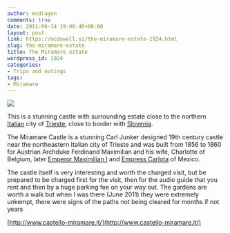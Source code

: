 ```yaml
---
author: mcdragon
comments: true
date: 2011-06-14 19:00:46+00:00
layout: post
link: https://mcdowell.si/the-miramare-estate-1924.html
slug: the-miramare-estate
title: The Miramare estate
wordpress_id: 1924
categories:
- Trips and outings
tags:
- Miramare
---
```


![](https://img.mcdowell.si/2011/06/miramare-1.jpg)

This is a stunning castle with surrounding estate close to the northern [Italian](http://en.wikipedia.org/wiki/Italy) city of [Trieste](http://en.wikipedia.org/wiki/Trieste), close to border with [Slovenia](http://en.wikipedia.org/wiki/Slovenia).

The Miramare Castle is a stunning Carl Junker designed 19th century castle near the northeastern Italian city of Trieste and was built from 1856 to 1860 for Austrian Archduke Ferdinand Maximilian and his wife, Charlotte of Belgium, later [Emperor Maximilian I](http://en.wikipedia.org/wiki/Maximilian_I_of_Mexico) and [Empress Carlota](http://en.wikipedia.org/wiki/Charlotte_of_Belgium) of Mexico.

The castle itself is very interesting and worth the charged visit, but be prepared to be charged first for the visit, then for the audio guide that you rent and then by a huge parking fee on your way out. The gardens are worth a walk but when I was there (June 2011) they were extremely unkempt, there were signs of the paths not being cleared for months if not years

[http://www.castello-miramare.it/](http://www.castello-miramare.it/)
